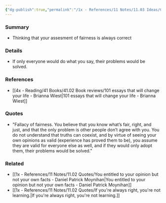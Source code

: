 ```yaml
---
{"dg-publish":true,"permalink":"/1x - References/11 Notes/11.03 Ideas/Cognitive bias - Fallacy of fairness/","title":"Cognitive bias -","noteIcon":""}
---
```



### Summary
- Thinking that your assesment of fairness is always correct

### Details
- If only everyone would do what you say, their problems would be solved.

### References
- [[4x - Reading/41 Books/41.02 Book reviews/101 essays that will change your life - Brianna Wiest\|101 essays that will change your life - Brianna Wiest]]

### Quotes
- "Fallacy of fairness. You believe that you know what’s fair, right, and just, and that the only problem is other people don’t agree with you. You do not understand that truths can coexist, and by virtue of seeing your own opinions as valid (experience has proved them to be), you assume they are valid for everyone else as well, and if they would only adopt them, their problems would be solved."

### Related
- [[1x - References/11 Notes/11.02 Quotes/You entitled to your opinion but not your own facts - Daniel Patrick Moynihan\|You entitled to your opinion but not your own facts - Daniel Patrick Moynihan]]
- [[1x - References/11 Notes/11.02 Quotes/If you're always right, you're not learning.\|If you're always right, you're not learning.]]